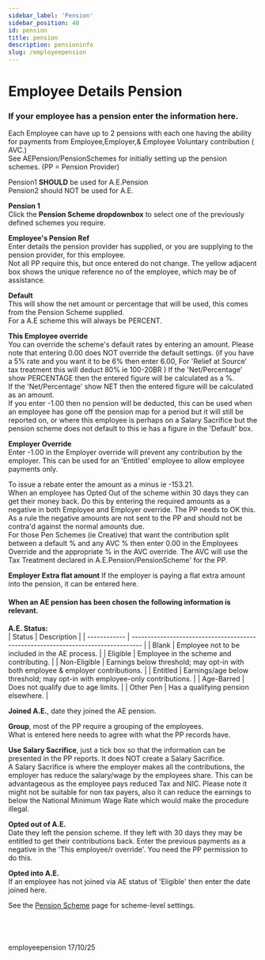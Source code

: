 ```yaml
---
sidebar_label: 'Pension'
sidebar_position: 40
id: pension
title: pension
description: pensioninfo
slug: /employeepension
---
```


# Employee Details Pension

### If your employee has a pension enter the information here.

Each Employee can have up to 2 pensions with each one having the ability for payments from Employee,Employer,& Employee Voluntary contribution ( AVC.)\
See AEPension/PensionSchemes for initially setting up the pension schemes. (PP = Pension Provider)

Pension1 **SHOULD** be used for A.E.Pension  
Pension2 should NOT be used for A.E.

**Pension 1**  
Click the **Pension Scheme dropdownbox** to select one of the previously defined schemes you require.

**Employee's Pension Ref**  
Enter details the pension provider has supplied, or you are supplying to the pension provider, for this employee.  
Not all PP require this, but once entered do not change. The yellow adjacent box shows the unique reference no of the employee, which may be of assistance.

**Default**  
This will show the net amount or percentage that will be used, this comes from the Pension Scheme supplied.  
For a A.E scheme this will always be PERCENT.

**This Employee override**  
You can override the scheme's default rates by entering an amount. Please note that entering 0.00 does NOT override the default settings. (if you have a 5% rate and you want it to be 6% then enter 6.00, For 'Relief at Source' tax treatment this will deduct 80% ie 100-20BR )
If the 'Net/Percentage' show PERCENTAGE then the entered figure will be calculated as a %.  
If the 'Net/Percentage' show NET then the entered figure will be calculated as an amount.  
If you enter -1.00 then no pension will be deducted, this can be used when an employee has gone off the pension map for a period but it will still be reported on, or where this employee is perhaps on a Salary Sacrifice but the pension scheme does not default to this ie has a figure in the 'Default' box.

**Employer Override**\
Enter -1.00 in the Employer override will prevent any contribution by the employer. 
This can be used for an 'Entitled' employee to allow employee payments only.

To issue a rebate enter the amount as a minus ie -153.21.  
When an employee has Opted Out of the scheme within 30 days they can get their money back. Do this by entering the required amounts as a negative in both Employee and Employer override. The PP needs to OK this. As a rule the negative amounts are not sent to the PP and should not be contra'd against the normal amounts due.  
For those Pen Schemes (ie Creative) that want the contribution split between a default % and any AVC % then enter 0.00 in the Employees Override and the appropriate % in the AVC override. The AVC will use the Tax Treatment declared in A.E.Pension/PensionScheme' for the PP.

**Employer Extra flat amount**
If the employer is paying a flat extra amount into the pension, it can be entered here.

#### When an AE pension has been chosen the following information is relevant.
**A.E. Status:**\
| Status       | Description                                                                       |
| ------------ | --------------------------------------------------------------------------------- |
| Blank        | Employee not to be included in the AE process.                                    |
| Eligible     | Employee in the scheme and contributing.                                          |
| Non-Eligible | Earnings below threshold; may opt-in with both employee & employer contributions. |
| Entitled     | Earnings/age below threshold; may opt-in with employee-only contributions.        |
| Age-Barred   | Does not qualify due to age limits.                                               |
| Other Pen    | Has a qualifying pension elsewhere.                                               |


**Joined A.E.**, date they joined the AE pension.

**Group**, most of the PP require a grouping of the employees.  
What is entered here needs to agree with what the PP records have.

**Use Salary Sacrifice**, just a tick box so that the information can be presented in the PP reports. It does NOT create a Salary Sacrifice.  
A Salary Sacrifice is where the employer makes all the contributions,  the employer has reduce the salary/wage by the employees share. This can be advantageous as the employee pays reduced Tax and NIC. Please note it might not be suitable for non tax payers, also it can reduce the earnings to below the National Minimum Wage Rate which would make the procedure illegal.

**Opted out of A.E.**  
Date they left the pension scheme. If they left with 30 days they may be entitled to get their contributions back. Enter the previous payments as a negative in the 'This employee/r override'. You need the PP permission to do this.

**Opted into A.E.**  
 If an employee has not joined via AE status of 'Eligible' then enter the date joined here.

 See the [Pension Scheme](../aepension/Pensionscheme.md) page for scheme-level settings.
<br/>
<br/>
<br/>
<br/>
<br/>
employeepension 17/10/25